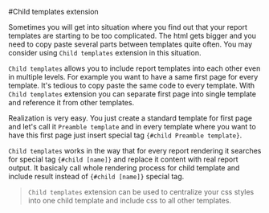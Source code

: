#Child templates extension

Sometimes you will get into situation where you find out that your report templates are starting to be too complicated. The html gets bigger and you need to copy paste several parts between templates quite often. You may consider using `Child templates` extension in this situation.

`Child templates` allows you to include report templates into each other even in multiple levels. For example you want to have a same first page for every template. It's tedious to copy paste the same code to every template. With `Child templates` extension you can separate first page into single template and reference it from other templates. 

Realization is very easy. You just create a standard template for first page and let's call it `Preamble template` and in every template where you want to have this first page just insert special tag `{#child Preamble template}`.

`Child templates` works in the way that for every report rendering it searches for special tag `{#child [name]}` and replace it content with real report output. It basicaly call whole rendering process for child template and include result instead of `{#child [name]}` special tag.

> `Child templates` extension can be used to centralize your css styles into one child template and include css to all other templates.

